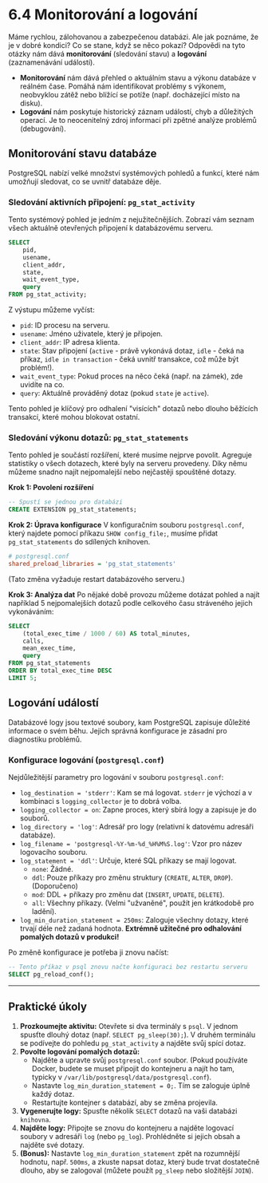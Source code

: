 # 6.4 Monitorování a logování

Máme rychlou, zálohovanou a zabezpečenou databázi. Ale jak poznáme, že je v dobré kondici? Co se stane, když se něco pokazí? Odpovědi na tyto otázky nám dává **monitorování** (sledování stavu) a **logování** (zaznamenávání událostí).

* **Monitorování** nám dává přehled o aktuálním stavu a výkonu databáze v reálném čase. Pomáhá nám identifikovat problémy s výkonem, neobvyklou zátěž nebo blížící se potíže (např. docházející místo na disku).
* **Logování** nám poskytuje historický záznam událostí, chyb a důležitých operací. Je to neocenitelný zdroj informací při zpětné analýze problémů (debugování).

## Monitorování stavu databáze

PostgreSQL nabízí velké množství systémových pohledů a funkcí, které nám umožňují sledovat, co se uvnitř databáze děje.

### Sledování aktivních připojení: `pg_stat_activity`

Tento systémový pohled je jedním z nejužitečnějších. Zobrazí vám seznam všech aktuálně otevřených připojení k databázovému serveru.

```sql
SELECT 
    pid, 
    usename, 
    client_addr, 
    state, 
    wait_event_type,
    query
FROM pg_stat_activity;
```

Z výstupu můžeme vyčíst:
* `pid`: ID procesu na serveru.
* `usename`: Jméno uživatele, který je připojen.
* `client_addr`: IP adresa klienta.
* `state`: Stav připojení (`active` - právě vykonává dotaz, `idle` - čeká na příkaz, `idle in transaction` - čeká uvnitř transakce, což může být problém!).
* `wait_event_type`: Pokud proces na něco čeká (např. na zámek), zde uvidíte na co.
* `query`: Aktuálně prováděný dotaz (pokud `state` je `active`).

Tento pohled je klíčový pro odhalení "visících" dotazů nebo dlouho běžících transakcí, které mohou blokovat ostatní.

### Sledování výkonu dotazů: `pg_stat_statements`

Tento pohled je součástí rozšíření, které musíme nejprve povolit. Agreguje statistiky o všech dotazech, které byly na serveru provedeny. Díky němu můžeme snadno najít nejpomalejší nebo nejčastěji spouštěné dotazy.

**Krok 1: Povolení rozšíření**
```sql
-- Spustí se jednou pro databázi
CREATE EXTENSION pg_stat_statements;
```

**Krok 2: Úprava konfigurace**
V konfiguračním souboru `postgresql.conf`, který najdete pomocí příkazu `SHOW config_file;`, musíme přidat `pg_stat_statements` do sdílených knihoven.
```ini
# postgresql.conf
shared_preload_libraries = 'pg_stat_statements'
```
(Tato změna vyžaduje restart databázového serveru.)

**Krok 3: Analýza dat**
Po nějaké době provozu můžeme dotázat pohled a najít například 5 nejpomalejších dotazů podle celkového času stráveného jejich vykonáváním:
```sql
SELECT 
    (total_exec_time / 1000 / 60) AS total_minutes,
    calls,
    mean_exec_time,
    query
FROM pg_stat_statements
ORDER BY total_exec_time DESC
LIMIT 5;
```

## Logování událostí

Databázové logy jsou textové soubory, kam PostgreSQL zapisuje důležité informace o svém běhu. Jejich správná konfigurace je zásadní pro diagnostiku problémů.

### Konfigurace logování (`postgresql.conf`)

Nejdůležitější parametry pro logování v souboru `postgresql.conf`:

* `log_destination = 'stderr'`: Kam se má logovat. `stderr` je výchozí a v kombinaci s `logging_collector` je to dobrá volba.
* `logging_collector = on`: Zapne proces, který sbírá logy a zapisuje je do souborů.
* `log_directory = 'log'`: Adresář pro logy (relativní k datovému adresáři databáze).
* `log_filename = 'postgresql-%Y-%m-%d_%H%M%S.log'`: Vzor pro název logovacího souboru.
* `log_statement = 'ddl'`: Určuje, které SQL příkazy se mají logovat.
    * `none`: Žádné.
    * `ddl`: Pouze příkazy pro změnu struktury (`CREATE`, `ALTER`, `DROP`). (Doporučeno)
    * `mod`: DDL + příkazy pro změnu dat (`INSERT`, `UPDATE`, `DELETE`).
    * `all`: Všechny příkazy. (Velmi "užvaněné", použít jen krátkodobě pro ladění).
* `log_min_duration_statement = 250ms`: Zaloguje všechny dotazy, které trvají déle než zadaná hodnota. **Extrémně užitečné pro odhalování pomalých dotazů v produkci!**

Po změně konfigurace je potřeba ji znovu načíst:
```sql
-- Tento příkaz v psql znovu načte konfiguraci bez restartu serveru
SELECT pg_reload_conf();
```

---

## Praktické úkoly

1.  **Prozkoumejte aktivitu:** Otevřete si dva terminály s `psql`. V jednom spusťte dlouhý dotaz (např. `SELECT pg_sleep(30);`). V druhém terminálu se podívejte do pohledu `pg_stat_activity` a najděte svůj spící dotaz.
2.  **Povolte logování pomalých dotazů:**
    * Najděte a upravte svůj `postgresql.conf` soubor. (Pokud používáte Docker, budete se muset připojit do kontejneru a najít ho tam, typicky v `/var/lib/postgresql/data/postgresql.conf`).
    * Nastavte `log_min_duration_statement = 0;`. Tím se zaloguje úplně každý dotaz.
    * Restartujte kontejner s databází, aby se změna projevila.
3.  **Vygenerujte logy:** Spusťte několik `SELECT` dotazů na vaši databázi `knihovna`.
4.  **Najděte logy:** Připojte se znovu do kontejneru a najděte logovací soubory v adresáři `log` (nebo `pg_log`). Prohlédněte si jejich obsah a najděte své dotazy.
5.  **(Bonus):** Nastavte `log_min_duration_statement` zpět na rozumnější hodnotu, např. `500ms`, a zkuste napsat dotaz, který bude trvat dostatečně dlouho, aby se zalogoval (můžete použít `pg_sleep` nebo složitější `JOIN`).